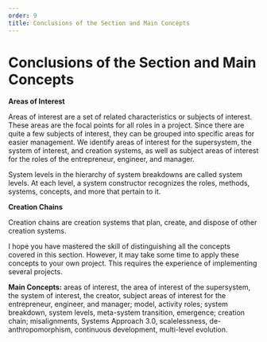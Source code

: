 ```yaml
---
order: 9
title: Conclusions of the Section and Main Concepts
---
```


# Conclusions of the Section and Main Concepts

**Areas of Interest**

Areas of interest are a set of related characteristics or subjects of interest. These areas are the focal points for all roles in a project. Since there are quite a few subjects of interest, they can be grouped into specific areas for easier management. We identify areas of interest for the supersystem, the system of interest, and creation systems, as well as subject areas of interest for the roles of the entrepreneur, engineer, and manager.

System levels in the hierarchy of system breakdowns are called system levels. At each level, a system constructor recognizes the roles, methods, systems, concepts, and more that pertain to it.

**Creation Chains**

Creation chains are creation systems that plan, create, and dispose of other creation systems.

I hope you have mastered the skill of distinguishing all the concepts covered in this section. However, it may take some time to apply these concepts to your own project. This requires the experience of implementing several projects.

**Main Concepts:** areas of interest, the area of interest of the supersystem, the system of interest, the creator, subject areas of interest for the entrepreneur, engineer, and manager; model, activity roles; system breakdown, system levels, meta-system transition, emergence; creation chain; misalignments, Systems Approach 3.0, scalelessness, de-anthropomorphism, continuous development, multi-level evolution.